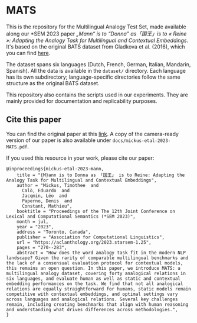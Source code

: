 # MATS

This is the repository for the Multilingual Analogy Test Set, made available along our *SEM 2023 paper _„Mann“ is to “Donna” as「国王」is to « Reine »: Adapting the Analogy Task for Multilingual and Contextual Embeddings_. It's based on the original BATS dataset from Gladkova et al. (2016), which you can find [here](https://vecto.space/projects/BATS/).

The dataset spans six languages (Dutch, French, German, Italian, Mandarin, Spanish). All the data is available in the `dataset/` directory. Each language has its own subdirectory; language-specific directories follow the same structure as the original BATS dataset.

This repository also contains the scripts used in our experiments. They are mainly provided for documentation and replicability purposes.

## Cite this paper

You can find the original paper at this [link](https://aclanthology.org/2023.starsem-1.25/).
A copy of the camera-ready version of our paper is also available under `docs/mickus-etal-2023-MATS.pdf`.

If you used this resource in your work, please cite our paper:
```
@inproceedings{mickus-etal-2023-mann,
    title = "{M}ann is to Donna as 「国王」 is to Reine: Adapting the Analogy Task for Multilingual and Contextual Embeddings",
    author = "Mickus, Timothee  and
      Calò, Eduardo  and
      Jacqmin, Léo  and
      Paperno, Denis  and
      Constant, Mathieu",
    booktitle = "Proceedings of the The 12th Joint Conference on Lexical and Computational Semantics (*SEM 2023)",
    month = jul,
    year = "2023",
    address = "Toronto, Canada",
    publisher = "Association for Computational Linguistics",
    url = "https://aclanthology.org/2023.starsem-1.25",
    pages = "270--283",
    abstract = "How does the word analogy task fit in the modern NLP landscape? Given the rarity of comparable multilingual benchmarks and the lack of a consensual evaluation protocol for contextual models, this remains an open question. In this paper, we introduce MATS: a multilingual analogy dataset, covering forty analogical relations in six languages, and evaluate human as well as static and contextual embedding performances on the task. We find that not all analogical relations are equally straightforward for humans, static models remain competitive with contextual embeddings, and optimal settings vary across languages and analogical relations. Several key challenges remain, including creating benchmarks that align with human reasoning and understanding what drives differences across methodologies.",
}
```

